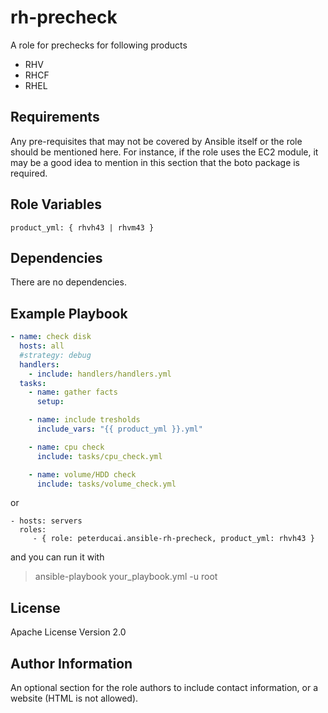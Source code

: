 rh-precheck
=========

A role for prechecks for following products

* RHV
* RHCF
* RHEL
  

Requirements
------------

Any pre-requisites that may not be covered by Ansible itself or the role should be mentioned here. For instance, if the role uses the EC2 module, it may be a good idea to mention in this section that the boto package is required.

Role Variables
--------------

```
product_yml: { rhvh43 | rhvm43 }
```

Dependencies
------------

There are no dependencies.

Example Playbook
----------------

```yaml
- name: check disk
  hosts: all
  #strategy: debug
  handlers:
    - include: handlers/handlers.yml
  tasks:
    - name: gather facts
      setup:

    - name: include tresholds
      include_vars: "{{ product_yml }}.yml"

    - name: cpu check
      include: tasks/cpu_check.yml

    - name: volume/HDD check
      include: tasks/volume_check.yml
```
or

```
- hosts: servers
  roles:
     - { role: peterducai.ansible-rh-precheck, product_yml: rhvh43 }
```

and you can run it with

> ansible-playbook your_playbook.yml -u root




License
-------

Apache License Version 2.0

Author Information
------------------

An optional section for the role authors to include contact information, or a website (HTML is not allowed).

